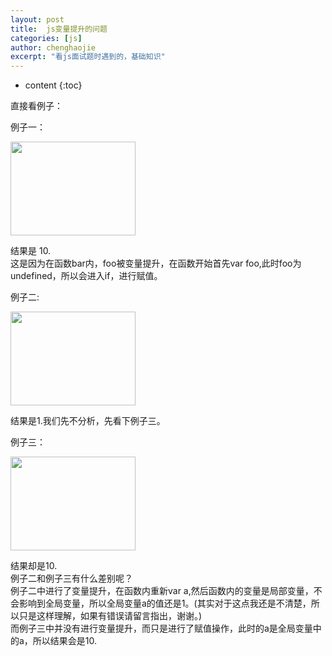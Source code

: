 ```yaml
---
layout: post
title:  js变量提升的问题
categories: [js]
author: chenghaojie
excerpt: "看js面试题时遇到的，基础知识"
---
```



* content
{:toc}


直接看例子：

例子一：

<img class="" title="变量提升" src="https://raw.githubusercontent.com/ichenghaojie/ichenghaojie.github.io/master/images/js- variables-improve-1.png" alt="" width="200" height="150" />

结果是 10.</br>
这是因为在函数bar内，foo被变量提升，在函数开始首先var foo,此时foo为undefined，所以会进入if，进行赋值。

例子二:

<img class="" title="变量提升" src="https://raw.githubusercontent.com/ichenghaojie/ichenghaojie.github.io/master/images/js- variables-improve-2.png" alt="" width="200" height="150" />

结果是1.我们先不分析，先看下例子三。

例子三：

<img class="" title="变量提升" src="https://raw.githubusercontent.com/ichenghaojie/ichenghaojie.github.io/master/images/js- variables-improve-3.png" alt="" width="200" height="150" />

结果却是10.</br>
例子二和例子三有什么差别呢？</br>
例子二中进行了变量提升，在函数内重新var a,然后函数内的变量是局部变量，不会影响到全局变量，所以全局变量a的值还是1。(其实对于这点我还是不清楚，所以只是这样理解，如果有错误请留言指出，谢谢。)</br>
而例子三中并没有进行变量提升，而只是进行了赋值操作，此时的a是全局变量中的a，所以结果会是10.
